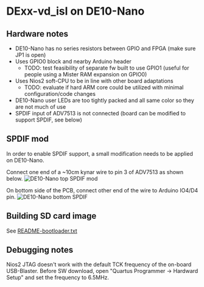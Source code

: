 DExx-vd_isl on DE10-Nano
===========================

Hardware notes
-----------------
* DE10-Nano has no series resistors between GPIO and FPGA (make sure JP1 is open)
* Uses GPIO0 block and nearby Arduino header
  * TODO: test feasibility of separate fw built to use GPIO1 (useful for people using a Mister RAM expansion on GPIO0)
* Uses Nios2 soft-CPU to be in line with other board adaptations
  * TODO: evaluate if hard ARM core could be utilized with minimal configuration/code changes
* DE10-Nano user LEDs are too tightly packed and all same color so they are not much of use
* SPDIF input of ADV7513 is not connected (board can be modified to support SPDIF, see below)


SPDIF mod
------------
In order to enable SPDIF support, a small modification needs to be applied on DE10-Nano.

Connect one end of a ~10cm kynar wire to pin 3 of ADV7513 as shown below.
![DE10-Nano top SPDIF mod](http://www.infocult.com/m/ossc_pro/img/de10-nano_spdif_top.jpg)

On bottom side of the PCB, connect other end of the wire to Arduino IO4/D4 pin.
![DE10-Nano bottom SPDIF](http://www.infocult.com/m/ossc_pro/img/de10-nano_spdif_bottom.jpg)


Building SD card image
-------------------------
See [README-bootloader.txt](README-bootloader.txt)


Debugging notes
------------------
Nios2 JTAG doesn't work with the default TCK frequency of the on-board USB-Blaster. Before SW download, open "Quartus Programmer -> Hardward Setup" and set the frequency to 6.5MHz.
